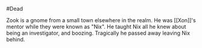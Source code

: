 #Dead

Zook is a gnome from a small town elsewhere in the realm. He was [[Xon]]'s mentor while they were known as "Nix". He taught Nix all he knew about being an investigator, and boozing. Tragically he passed away leaving Nix behind.